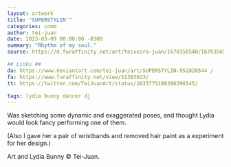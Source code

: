 ```yaml
---
layout: artwork
title: "SUPERSTYLIN'"
categories: comm
author: tei-juan
date: 2023-03-09 08:00:00 -0300
summary: "Rhythm of my soul."
source: https://d.furaffinity.net/art/teixeira-juan/1678356548/1678356548.teixeira-juan_2023-01-27_tei-lydia-superstyle.jpg

## Links ##
da: https://www.deviantart.com/tei-juan/art/SUPERSTYLIN-952828544 /
fa: https://www.furaffinity.net/view/51303623/ 
tt: https://twitter.com/TeiJuanArt/status/1633775108396396545/

tags: lydia bunny dancer dj 
---
```


 Was sketching some dynamic and exaggerated poses, and thought Lydia would look fancy performing one of them.

(Also I gave her a pair of wristbands and removed hair paint as a experiment for her design.)

Art and Lydia Bunny © Tei-Juan. 